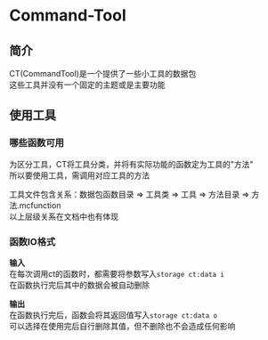 # Command-Tool

## 简介

CT(CommandTool)是一个提供了一些小工具的数据包<br>
这些工具并没有一个固定的主题或是主要功能


## 使用工具

### 哪些函数可用

为区分工具，CT将工具分类，并将有实际功能的函数定为工具的"方法"<br>
所以要使用工具，需调用对应工具的方法

工具文件包含关系：数据包函数目录 => 工具类 => 工具 => 方法目录 => 方法.mcfunction<br>
以上层级关系在文档中也有体现

### 函数IO格式

**输入**<br>
在每次调用ct的函数时，都需要将参数写入`storage ct:data i`<br>
在函数执行完后其中的数据会被自动删除

**输出**<br>
在函数执行完后，函数会将其返回值写入`storage ct:data o`<br>
可以选择在使用完后自行删除其值，但不删除也不会造成任何影响